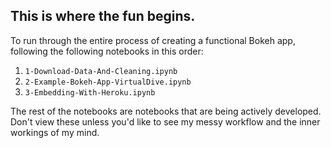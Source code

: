 ## This is where the fun begins.
To run through the entire process of creating a functional Bokeh app, following the following notebooks in this order:

1. `1-Download-Data-And-Cleaning.ipynb`
2. `2-Example-Bokeh-App-VirtualDive.ipynb`
3. `3-Embedding-With-Heroku.ipynb`

The rest of the notebooks are notebooks that are being actively developed. Don't view these unless you'd like to see my messy workflow and the inner workings of my mind.